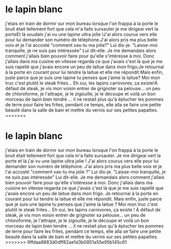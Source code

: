 <h1>le lapin blanc </h1> j'etais en train de dormir sur mon bureau lorsque l'on frappa à la porte le bruit était tellement fort que cela m'a faits sursauter je me dirigeai vert la porteEt là soudain j'ai vu une lapine ultra jolie !J'ai alors courus vers elle pour lui demander son numéro de téléphone.J'ai alors pris ma plus belle voix et je l'ai accosté "comment vas-tu ma jolie?" Lui dis-je.  "Laisse-moi tranquille, je ne suis pas intéressée" Lui dit-elle.  Je me demandais alors comment j'allais bien pouvoir faire pour qu'elle s'intéresse à moi.  Donc j'allais dans ma cuisine en vitesse regarda ce que j'avais c'est là que je me suis rapellé que j'avais encore un peu de laitue dans mon frigo;Je retournai à la porte en courant pour lui tendre la laitue et elle me répondit.Mais enfin, juste parce que je suis une lapine tu penses que j'aime la laitue?  Moi mon truc c'est plutôt le steak frites...  Eh oui, les lapins carnivores, ça existe!À défaut de steak, je vis mon voisin entrer de grignoter sa pelouse... un peu de chloroforme, je l'attrape, je le zigouille, je le découpe et voilà un bon morceau de lapin bien tendre ... il ne restait plus qu'à éplucher les pommes de terre pour faire les frites, pendant ce temps, elle alla se faire une petite beauté dans la salle de bain et mettre du vernis sur ses petites papattes.
=======
<h1>le lapin blanc </h1> j'etais en train de dormir sur mon bureau lorsque l'on frappa à la porte le bruit était tellement fort que cela m'a faits sursauter. Je me dirigeai vert la porte et là j'ai vu une lapine ultra jolie !
J'ai alors courus vers elle pour lui demander son numéro de téléphone.
J'ai alors pris ma plus belle voix et je l'ai accosté "comment vas-tu ma jolie ?" Lui dis-je.
"Laisse-moi tranquille, je ne suis pas intéressée" Lui dit-elle.
Je me demandais alors comment j'allais bien pouvoir faire pour qu'elle s'intéresse à moi.
Donc j'allais dans ma cuisine en vitesse regarda ce que j'avais c'est là que je me suis rapellé que j'avais encore un peu de laitue dans mon frigo.
Je retournai à la porte en courant pour lui tendre la laitue et elle me répondit.
Mais enfin, juste parce que je suis une lapine tu penses que j'aime la laitue ?
Moi mon truc c'est plutôt le steak frites...
Eh oui, les lapins carnivores, ça existe !
À défaut de steak, je vis mon voisin entrer de grignoter sa pelouse...
un peu de chloroforme, je l'attrape, je le zigouille, je le découpe et voilà un bon morceau de lapin bien tendre ...
il ne restait plus qu'à éplucher les pommes de terre pour faire les frites, pendant ce temps, elle alla se faire une petite beauté dans la salle de bain et mettre du vernis sur ses petites papattes.
>>>>>>> 9ffdaa8883d0dff82ae1d3b0851a55e95b145c61
